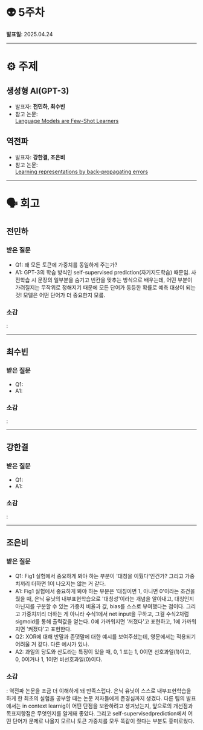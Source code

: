 # 👽 5주차

**발표일**: 2025.04.24

---

# ⚙️ 주제
## 생성형 AI(GPT-3)
- 발표자: **전민하, 최수빈**  
- 참고 논문:  
[Language Models are Few-Shot Learners](https://arxiv.org/pdf/2005.14165)

## 역전파  
- 발표자: **강한결, 조은비**  
- 참고 논문:  
[Learning representations by back-propagating errors](http://www.cs.utoronto.ca/~hinton/absps/naturebp.pdf)

---

# 🗣️ 회고
## 전민하  
### 받은 질문  
   - Q1: 왜 모든 토큰에 가중치를 동일하게 주는가?
   - A1: GPT-3의 학습 방식인 self-supervised prediction(자기지도학습) 때문임. 사전학습 시 문장의 일부분을 숨기고 빈칸을 맞추는 방식으로 배우는데, 어떤 부분이 가려질지는 무작위로 정해지기 때문에 모든 단어가 동등한 확률로 예측 대상이 되는 것! 모델은 어떤 단어가 더 중요한지 모름.

### 소감  
   :   
   
----

## 최수빈
### 받은 질문  
   - Q1:
   - A1:  

### 소감  
   :   
   
---
## 강한결
### 받은 질문  
   - Q1:
   - A1:  

### 소감  
   :   
   
---

## 조은비
### 받은 질문  
   - Q1: Fig1 실험에서 중요하게 봐야 하는 부분이 '대칭을 이뤘다'인건가? 그리고 가중치끼리 더하면 1이 나오지는 않는 거 같다.
   - A1: Fig1 실험에서 중요하게 봐야 하는 부분은 '대칭이면 1, 아니면 0'이라는 조건을 줬을 때, 은닉 유닛의 내부표현학습으로 '대칭성'이라는 개념을 알아내고, 대칭인지 아닌지를 구분할 수 있는 가중치 비율과 값, bias를 스스로 부여했다는 점이다. 그리고 가중치끼리 더하는 게 아니라 수식1에서 net input을 구하고, 그걸 수식2처럼 sigmoid를 통해 출력값을 얻는다. 0에 가까워지면 '꺼졌다'고 표현하고, 1에 가까워지면 '켜졌다'고 표현한다.
   - Q2: XOR에 대해 반말과 존댓말에 대한 예시를 보여주셨는데, 영문에서는 적용되기 어려울 거 같다. 다른 예시가 있나.
   - A2: 과일의 당도와 산도라는 특징이 있을 때, 0, 1 또는 1, 0이면 선호과일(1)이고, 0, 0이거나 1, 1이면 비선호과일(0)이다. 

### 소감  
   : 역전파 논문을 조금 더 이해하게 돼 만족스럽다. 은닉 유닛이 스스로 내부표현학습을 하게 한 최초의 실험을 공부할 때는 논문 저자들에게 존경심까지 생겼다. 다른 팀의 발표에서는 in context learnig이 어떤 단점을 보완하려고 생겨났는지, 앞으로의 개선점과 목표지향점은 무엇인지를 알게돼 좋았다. 그리고 self-supervisedprediction에서 어떤 단어가 문제로 나올지 모르니 토큰 가중치를 모두 똑같이 줬다는 부분도 흥미로웠다.  
